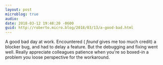 ```yaml
---
layout: post
microblog: true
audio: 
date: 2018-03-12 19:48:20 -0600
guid: http://roberto.micro.blog/2018/03/13/a-good-bad.html
---
```

A good bad day at work. Encountered ( _found_ gives me too much credit) a blocker bug, and had to delay a feature. But the debugging and fixing went well. Really appreciate colleagues patience when you're so boxed-in a problem you loose perspective for the workaround. 
